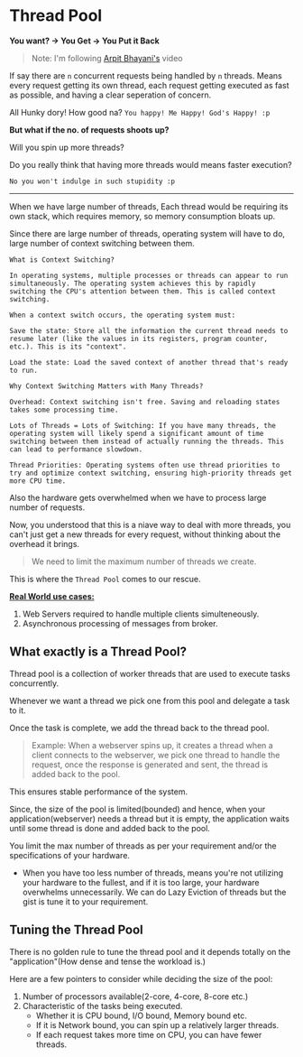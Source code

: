 # Thread Pool

**You want? -> You Get -> You Put it Back**

>Note: I'm following [Arpit Bhayani's](https://www.youtube.com/watch?v=NgYS6mIUYmA&ab_channel=ArpitBhayani) video


If say there are `n` concurrent requests being handled by `n` threads. Means every request getting its own thread, each request getting executed as fast as possible, and having a clear seperation of concern. 

All Hunky dory! How good na? `You happy! Me Happy! God's Happy! :p`

**But what if the no. of requests shoots up?**

Will you spin up more threads?

Do you really think that having more threads would means faster execution?

    No you won't indulge in such stupidity :p

- - -
When we have large number of threads, Each thread would be requiring its own stack, which requires memory, so memory consumption bloats up.

Since there are large number of threads, operating system will have to do, large number of context switching between them.

    What is Context Switching?

    In operating systems, multiple processes or threads can appear to run simultaneously. The operating system achieves this by rapidly switching the CPU's attention between them. This is called context switching.

    When a context switch occurs, the operating system must:

    Save the state: Store all the information the current thread needs to resume later (like the values in its registers, program counter, etc.). This is its "context".
    
    Load the state: Load the saved context of another thread that's ready to run.

    Why Context Switching Matters with Many Threads?
    
    Overhead: Context switching isn't free. Saving and reloading states takes some processing time.
    
    Lots of Threads = Lots of Switching: If you have many threads, the operating system will likely spend a significant amount of time switching between them instead of actually running the threads. This can lead to performance slowdown.
    
    Thread Priorities: Operating systems often use thread priorities to try and optimize context switching, ensuring high-priority threads get more CPU time.


Also the hardware gets overwhelmed when we have to process large number of requests.

Now, you understood that this is a niave way to deal with more threads, you can't just get a new threads for every request, without thinking about the overhead it brings.


>We need to limit the maximum number of threads we create.

This is where the `Thread Pool` comes to our rescue.


**<u>Real World use cases:</u>**

1. Web Servers required to handle multiple clients simulteneously.
2. Asynchronous processing of messages from broker.


## What exactly is a Thread Pool?

Thread pool is a collection of worker threads that are used to execute tasks concurrently.

Whenever we want a thread we pick one from this pool and delegate a task to it.

Once the task is complete, we add the thread back to the thread pool.

>Example: When a webserver spins up, it creates a thread when a client connects to the webserver, we pick one thread to handle the request, once the response is generated and sent, the thread is added back to the pool.

This ensures stable performance of the system.

Since, the size of the pool is limited(bounded) and hence, when your application(webserver) needs a thread but it is empty, the application waits until some thread is done and added back to the pool.

You limit the max number of threads as per your requirement and/or the specifications of your hardware.

- When you have too less number of threads, means you're not utilizing your hardware to the fullest, and if it is too large, your hardware overwhelms unnecessarily. We can do Lazy Eviction of threads but the gist is tune it to your requirement.


## Tuning the Thread Pool

There is no golden rule to tune the thread pool and it depends totally on the "application"(How dense and tense the workload is.)

Here are a few pointers to consider while deciding the size of the pool:

1. Number of processors available(2-core, 4-core, 8-core etc.)
2. Characteristic of the tasks being executed.
    - Whether it is CPU bound, I/O bound, Memory bound etc.
    - If it is Network bound, you can spin up a relatively larger threads.
    - If each request takes more time on CPU, you can have fewer threads.
